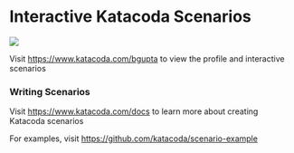 # Interactive Katacoda Scenarios

[![](http://shields.katacoda.com/katacoda/bgupta/count.svg)](https://www.katacoda.com/bgupta "Get your profile on Katacoda.com")

Visit https://www.katacoda.com/bgupta to view the profile and interactive scenarios

### Writing Scenarios
Visit https://www.katacoda.com/docs to learn more about creating Katacoda scenarios

For examples, visit https://github.com/katacoda/scenario-example
